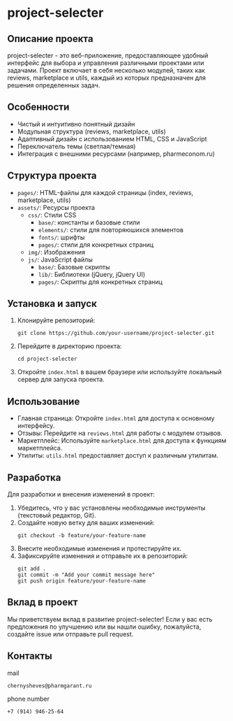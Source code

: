 # project-selecter

## Описание проекта

project-selecter - это веб-приложение, предоставляющее удобный интерфейс для выбора и управления различными проектами или задачами. Проект включает в себя несколько модулей, таких как reviews, marketplace и utils, каждый из которых предназначен для решения определенных задач.

## Особенности

- Чистый и интуитивно понятный дизайн
- Модульная структура (reviews, marketplace, utils)
- Адаптивный дизайн с использованием HTML, CSS и JavaScript
- Переключатель темы (светлая/темная)
- Интеграция с внешними ресурсами (например, pharmeconom.ru)

## Структура проекта

- `pages/`: HTML-файлы для каждой страницы (index, reviews, marketplace, utils)
- `assets/`: Ресурсы проекта
  - `css/`: Стили CSS
    - `base/`: константы и базовые стили
    - `elements/`: стили для повторяюшихся элементов
    - `fonts/`: шрифты
    - `pages/`: стили для конкретных страниц
  - `img/`: Изображения
  - `js/`: JavaScript файлы
    - `base/`: Базовые скрипты
    - `lib/`: Библиотеки (jQuery, jQuery UI)
    - `pages/`: Скрипты для конкретных страниц

## Установка и запуск

1. Клонируйте репозиторий:
   ```
   git clone https://github.com/your-username/project-selecter.git
   ```
2. Перейдите в директорию проекта:
   ```
   cd project-selecter
   ```
3. Откройте `index.html` в вашем браузере или используйте локальный сервер для запуска проекта.

## Использование

- Главная страница: Откройте `index.html` для доступа к основному интерфейсу.
- Отзывы: Перейдите на `reviews.html` для работы с модулем отзывов.
- Маркетплейс: Используйте `marketplace.html` для доступа к функциям маркетплейса.
- Утилиты: `utils.html` предоставляет доступ к различным утилитам.

## Разработка

Для разработки и внесения изменений в проект:

1. Убедитесь, что у вас установлены необходимые инструменты (текстовый редактор, Git).
2. Создайте новую ветку для ваших изменений:
   ```
   git checkout -b feature/your-feature-name
   ```
3. Внесите необходимые изменения и протестируйте их.
4. Зафиксируйте изменения и отправьте их в репозиторий:
   ```
   git add .
   git commit -m "Add your commit message here"
   git push origin feature/your-feature-name
   ```

## Вклад в проект

Мы приветствуем вклад в развитие project-selecter! Если у вас есть предложения по улучшению или вы нашли ошибку, пожалуйста, создайте issue или отправьте pull request.

## Контакты
mail
```
chernysheves@pharmgarant.ru
```
phone number
```
+7 (914) 946-25-64
```